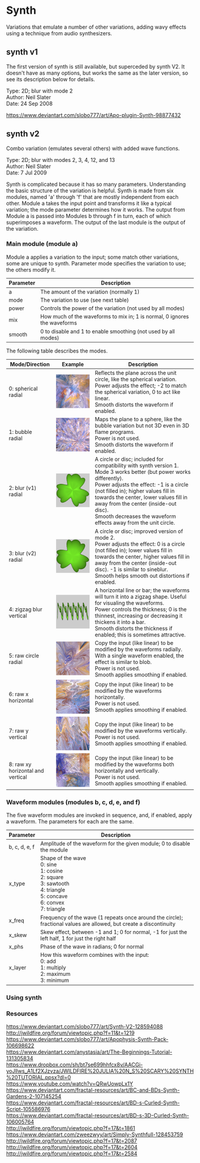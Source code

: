 # Synth
Variations that emulate a number of other variations, adding wavy effects using a technique from audio synthesizers.

## synth v1
The first version of synth is still available, but superceded by synth V2. It doesn't have as many options, but works the same as the later version, so see its description below for details.

Type: 2D; blur with mode 2  
Author: Neil Slater  
Date: 24 Sep 2008  

https://www.deviantart.com/slobo777/art/Apo-plugin-Synth-98877432

## synth v2
Combo variation (emulates several others) with added wave functions.

Type: 2D; blur with modes 2, 3, 4, 12, and 13  
Author: Neil Slater  
Date: 7 Jul 2009  

Synth is complicated because it has so many parameters. Understanding the basic structure of the variation is helpful. Synth is made from six modules, named 'a' through 'f' that are mostly independent from each other. Module a takes the input point and transforms it like a typical variation; the mode parameter determines how it works. The output from Module a is passed into Modules b through f in turn, each of which superimposes a waveform. The output of the last module is the output of the variation.

### Main module (module a)
Module a applies a variation to the input; some match other variations, some are unique to synth. Parameter mode specifies the variation to use; the others modify it.

| Parameter | Description |
| --- | --- |
| a | The amount of the variation (normally 1) |
| mode | The variation to use (see next table) |
| power | Controls the power of the variation (not used by all modes) |
| mix | How much of the waveforms to mix in; 1 is normal, 0 ignores the waveforms |
| smooth | 0 to disable and 1 to enable smoothing (not used by all modes) |

The following table describes the modes.

| Mode/Direction | Example | Description |
| --- | --- | --- |
| 0: spherical<br>radial | [![](synth-0.png)](synth-0.flame) | Reflects the plane across the unit circle, like the spherical variation.<br>Power adjusts the effect; -2 to match the spherical variation, 0 to act like linear.<br>Smooth distorts the waveform if enabled.
| 1: bubble<br>radial | [![](synth-1.png)](synth-1.flame) | Maps the plane to a sphere, like the bubble variation but not 3D even in 3D flame programs.<br>Power is not used.<br>Smooth distorts the waveform if enabled.
| 2: blur (v1)<br>radial | [![](synth-2.png)](synth-2.flame) | A circle or disc; included for compatibility with synth version 1. Mode 3 works better (but power works differently).<br>Power adjusts the effect: -1 is a circle (not filled in); higher values fill in towards the center, lower values fill in away from the center (inside-out disc).<br>Smooth decreases the waveform effects away from the unit circle.
| 3: blur (v2)<br>radial | [![](synth-3.png)](synth-3.flame) | A circle or disc; improved version of mode 2.<br>Power adjusts the effect: 0 is a circle (not filled in); lower values fill in towards the center, higher values fill in away from the center (inside-out disc). -1 is similar to sineblur.<br>Smooth helps smooth out distortions if enabled.
| 4: zigzag blur<br>vertical | [![](synth-4.png)](synth-4.flame) | A horizontal line or bar; the waveforms will turn it into a zigzag shape. Useful for visualing the waveforms.<br>Power controls the thickness; 0 is the thinnest, increasing or decreasing it thickens it into a bar.<br>Smooth distorts the thickness if enabled; this is sometimes attractive.
| 5: raw circle<br>radial | [![](synth-5.png)](synth-5.flame) | Copy the input (like linear) to be modified by the waveforms radially. With a single waveform enabled, the effect is similar to blob.<br>Power is not used.<br>Smooth applies smoothing if enabled.
| 6: raw x<br>horizontal | [![](synth-6.png)](synth-6.flame) | Copy the input (like linear) to be modified by the waveforms horizontally.<br>Power is not used.<br>Smooth applies smoothing if enabled.
| 7: raw y<br>vertical | [![](synth-7.png)](synth-7.flame) | Copy the input (like linear) to be modified by the waveforms vertically.<br>Power is not used.<br>Smooth applies smoothing if enabled.
| 8: raw xy<br>horizontal and vertical | [![](synth-8.png)](synth-8.flame) | Copy the input (like linear) to be modified by the waveforms both horizontally and vertically.<br>Power is not used.<br>Smooth applies smoothing if enabled.


### Waveform modules (modules b, c, d, e, and f)
The five waveform modules are invoked in sequence, and, if enabled, apply a waveform. The parameters for each are the same.

| Parameter | Description |
| --- | --- |
| b, c, d, e, f | Amplitude of the waveform for the given module; 0 to disable the module |
| x_type | Shape of the wave<br>0: sine<br>1: cosine<br>2: square<br>3: sawtooth<br>4: triangle<br>5: concave<br>6: convex<br>7: triangle |
| x_freq | Frequency of the wave (1 repeats once around the circle); fractional values are allowed, but create a discontinuity |
| x_skew | Skew effect, between -1 and 1; 0 for normal, -1 for just the left half, 1 for just the right half |
| x_phs | Phase of the wave in radians; 0 for normal |
| x_layer | How this waveform combines with the input:<br>0: add<br>1: multiply<br>2: maximum<br>3: minimum |

### Using synth

### Resources
https://www.deviantart.com/slobo777/art/Synth-V2-128594088  
http://jwildfire.org/forum/viewtopic.php?f=11&t=1219  
https://www.deviantart.com/slobo777/art/Apophysis-Synth-Pack-106698622  
https://www.deviantart.com/anystasia/art/The-Beginnings-Tutorial-131305834  
https://www.dropbox.com/sh/bt7se699hhfcx8v/AACGi-yoJllws_A1Lf2XJzvza/JWILDFIRE%20JULIA%20N_S%20SCARY%20SYNTH%20TUTORIAL.ppsx?dl=0   
https://www.youtube.com/watch?v=QRwUowpLx1Y  
https://www.deviantart.com/fractal-resources/art/BC-and-BDs-Synth-Gardens-2-107145254  
https://www.deviantart.com/fractal-resources/art/BD-s-Curled-Synth-Script-105586976  
https://www.deviantart.com/fractal-resources/art/BD-s-3D-Curled-Synth-106005764  
http://jwildfire.org/forum/viewtopic.php?f=17&t=1861  
https://www.deviantart.com/zweezwyy/art/Simply-Synthfull-128453759  
http://jwildfire.org/forum/viewtopic.php?f=17&t=2087  
http://jwildfire.org/forum/viewtopic.php?f=17&t=2604  
http://jwildfire.org/forum/viewtopic.php?f=17&t=2584  
